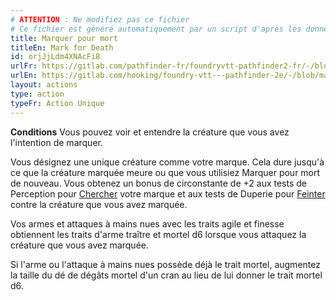 ```yaml
---
# ATTENTION : Ne modifiez pas ce fichier
# Ce fichier est généré automatiquement par un script d'après les données du module Foundry VTT officiel et de sa traduction
title: Marquer pour mort
titleEn: Mark for Death
id: orjJjLdm4XNAcFi8
urlFr: https://gitlab.com/pathfinder-fr/foundryvtt-pathfinder2-fr/-/blob/master/data/actions/orjJjLdm4XNAcFi8.htm
urlEn: https://gitlab.com/hooking/foundry-vtt---pathfinder-2e/-/blob/master/packs/data/actions.db/mark-for-death.json
layout: actions
type: action
typeFr: Action Unique
---
```

**Conditions** Vous pouvez voir et entendre la créature que vous avez l'intention de marquer.

Vous désignez une unique créature comme votre marque. Cela dure jusqu'à ce que la créature marquée meure ou que vous utilisiez Marquer pour mort de nouveau. Vous obtenez un bonus de circonstante de +2 aux tests de Perception pour [Chercher](chercher.md) votre marque et aux tests de Duperie pour [Feinter](feinter.md) contre la créature que vous avez marquée.

Vos armes et attaques à mains nues avec les traits agile et finesse obtiennent les traits d'arme traître et mortel d6 lorsque vous attaquez la créature que vous avez marquée.

Si l'arme ou l'attaque à mains nues possède déjà le trait mortel, augmentez la taille du dé de dégâts mortel d'un cran au lieu de lui donner le trait mortel d6.
